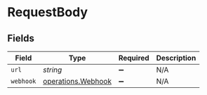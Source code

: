 # RequestBody


## Fields

| Field                                                    | Type                                                     | Required                                                 | Description                                              |
| -------------------------------------------------------- | -------------------------------------------------------- | -------------------------------------------------------- | -------------------------------------------------------- |
| `url`                                                    | *string*                                                 | :heavy_minus_sign:                                       | N/A                                                      |
| `webhook`                                                | [operations.Webhook](../../models/operations/webhook.md) | :heavy_minus_sign:                                       | N/A                                                      |